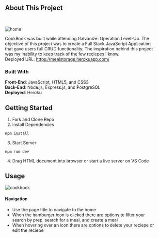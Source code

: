 ## About This Project
<br>

![home](https://user-images.githubusercontent.com/99050358/189724318-5960238e-abf4-4be6-b4cd-27c23457daad.png)

CookBook was built while attending Galvanize: Operation Level-Up. The objective of this project was to create a Full Stack JavaScript Application that gave users full CRUD functionality. The inspiration behind this project was my inability to keep track of the few reciepes I know.
<br>
Deployed URL: https://mealstorage.herokuapp.com/

### Built With
**Front-End**: JavaScript, HTML5, and CSS3
<br>
**Back-End**: Node.js, Express.js, and PostgreSQL
<br>
**Deployed**: Heroku

## Getting Started

1. Fork and Clone Repo
2. Install Dependencies
  ```sh
  npm install
  ```
3. Start Server
  ```sh 
  npm run dev
  ```
4. Drag HTML document into browser or start a live server on VS Code

## Usage

![cookbook](https://user-images.githubusercontent.com/99050358/189723491-c1c6878c-5a99-4576-bce5-8c70d01b4397.gif)

#### Navigation

* Use the page title to navigate to the home
* When the hamburger icon is clicked there are options to filter your search by prep, search for a meal, and create a meal
* When hovering over an icon there are options to delete your reciepe or edit the reciepe
